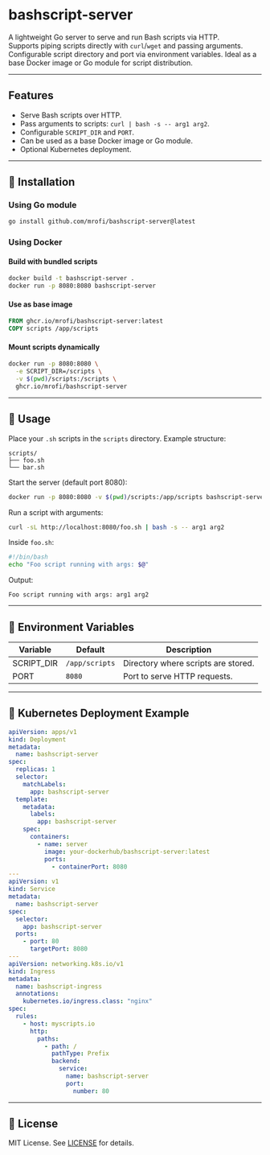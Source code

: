 # bashscript-server

A lightweight Go server to serve and run Bash scripts via HTTP.  
Supports piping scripts directly with `curl`/`wget` and passing arguments.  
Configurable script directory and port via environment variables. Ideal as a base Docker image or Go module for script distribution.

---

## Features

- Serve Bash scripts over HTTP.
- Pass arguments to scripts: `curl | bash -s -- arg1 arg2`.
- Configurable `SCRIPT_DIR` and `PORT`.
- Can be used as a base Docker image or Go module.
- Optional Kubernetes deployment.

---

## 🔹 Installation

### Using Go module
```bash
go install github.com/mrofi/bashscript-server@latest
````

### Using Docker

#### Build with bundled scripts

```bash
docker build -t bashscript-server .
docker run -p 8080:8080 bashscript-server
```

#### Use as base image

```dockerfile
FROM ghcr.io/mrofi/bashscript-server:latest
COPY scripts /app/scripts
```

#### Mount scripts dynamically

```bash
docker run -p 8080:8080 \
  -e SCRIPT_DIR=/scripts \
  -v $(pwd)/scripts:/scripts \
  ghcr.io/mrofi/bashscript-server
```

---

## 🔹 Usage

Place your `.sh` scripts in the `scripts` directory.
Example structure:

```
scripts/
├── foo.sh
└── bar.sh
```

Start the server (default port 8080):

```bash
docker run -p 8080:8080 -v $(pwd)/scripts:/app/scripts bashscript-server
```

Run a script with arguments:

```bash
curl -sL http://localhost:8080/foo.sh | bash -s -- arg1 arg2
```

Inside `foo.sh`:

```bash
#!/bin/bash
echo "Foo script running with args: $@"
```

Output:

```
Foo script running with args: arg1 arg2
```

---

## 🔹 Environment Variables

| Variable   | Default        | Description                         |
| ---------- | -------------- | ----------------------------------- |
| SCRIPT_DIR | `/app/scripts` | Directory where scripts are stored. |
| PORT       | `8080`         | Port to serve HTTP requests.        |

---

## 🔹 Kubernetes Deployment Example

```yaml
apiVersion: apps/v1
kind: Deployment
metadata:
  name: bashscript-server
spec:
  replicas: 1
  selector:
    matchLabels:
      app: bashscript-server
  template:
    metadata:
      labels:
        app: bashscript-server
    spec:
      containers:
        - name: server
          image: your-dockerhub/bashscript-server:latest
          ports:
            - containerPort: 8080
---
apiVersion: v1
kind: Service
metadata:
  name: bashscript-server
spec:
  selector:
    app: bashscript-server
  ports:
    - port: 80
      targetPort: 8080
---
apiVersion: networking.k8s.io/v1
kind: Ingress
metadata:
  name: bashscript-ingress
  annotations:
    kubernetes.io/ingress.class: "nginx"
spec:
  rules:
    - host: myscripts.io
      http:
        paths:
          - path: /
            pathType: Prefix
            backend:
              service:
                name: bashscript-server
                port:
                  number: 80
```

---

## 🔹 License

MIT License. See [LICENSE](LICENSE) for details.

